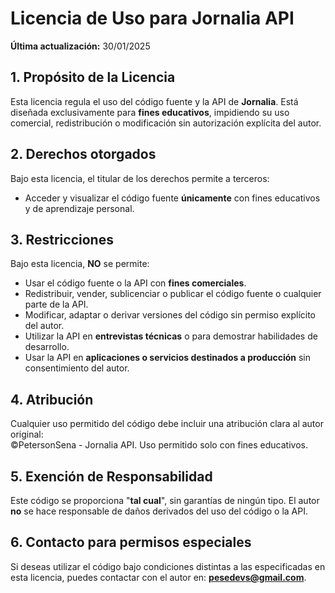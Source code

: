 # Licencia de Uso para Jornalia API  
**Última actualización:** 30/01/2025 

## 1. Propósito de la Licencia  
Esta licencia regula el uso del código fuente y la API de **Jornalia**. Está diseñada exclusivamente para **fines educativos**, impidiendo su uso comercial, redistribución o modificación sin autorización explícita del autor.  

## 2. Derechos otorgados  
Bajo esta licencia, el titular de los derechos permite a terceros:  

- Acceder y visualizar el código fuente **únicamente** con fines educativos y de aprendizaje personal.  

## 3. Restricciones  
Bajo esta licencia, **NO** se permite:  

- Usar el código fuente o la API con **fines comerciales**.  
- Redistribuir, vender, sublicenciar o publicar el código fuente o cualquier parte de la API.  
- Modificar, adaptar o derivar versiones del código sin permiso explícito del autor.  
- Utilizar la API en **entrevistas técnicas** o para demostrar habilidades de desarrollo.  
- Usar la API en **aplicaciones o servicios destinados a producción** sin consentimiento del autor.  

## 4. Atribución  
Cualquier uso permitido del código debe incluir una atribución clara al autor original:  
©PetersonSena - Jornalia API. Uso permitido solo con fines educativos.


## 5. Exención de Responsabilidad  
Este código se proporciona "**tal cual**", sin garantías de ningún tipo. El autor **no** se hace responsable de daños derivados del uso del código o la API.  

## 6. Contacto para permisos especiales  
Si deseas utilizar el código bajo condiciones distintas a las especificadas en esta licencia, puedes contactar con el autor en: **pesedevs@gmail.com**.  


